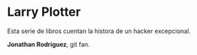 # Larry Plotter

Esta serie de libros cuentan la histora de un hacker excepcional.

**Jonathan Rodríguez**, git fan.



